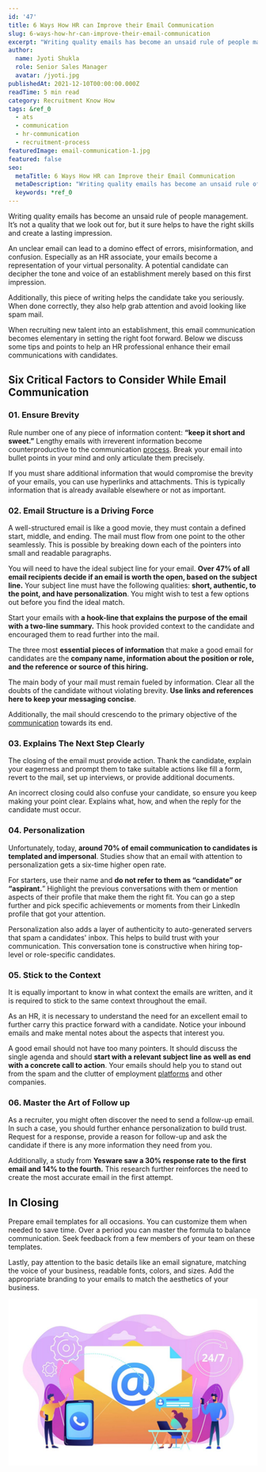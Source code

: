 ```yaml
---
id: '47'
title: 6 Ways How HR can Improve their Email Communication
slug: 6-ways-how-hr-can-improve-their-email-communication
excerpt: "Writing quality emails has become an unsaid rule of people management. It’s not a quality that we look out for, but it sure helps to have the right skills and create a lasting impression.\_\n\nAn unclea..."
author:
  name: Jyoti Shukla
  role: Senior Sales Manager
  avatar: /jyoti.jpg
publishedAt: 2021-12-10T00:00:00.000Z
readTime: 5 min read
category: Recruitment Know How
tags: &ref_0
  - ats
  - communication
  - hr-communication
  - recruitment-process
featuredImage: email-communication-1.jpg
featured: false
seo:
  metaTitle: 6 Ways How HR can Improve their Email Communication
  metaDescription: "Writing quality emails has become an unsaid rule of people management. It’s not a quality that we look out for, but it sure helps to have the right skills and create a lasting impression.\_\n\nAn unclea..."
  keywords: *ref_0
---
```


Writing quality emails has become an unsaid rule of people management. It’s not a quality that we look out for, but it sure helps to have the right skills and create a lasting impression. 

An unclear email can lead to a domino effect of errors, misinformation, and confusion. Especially as an HR associate, your emails become a representation of your virtual personality. A potential candidate can decipher the tone and voice of an establishment merely based on this first impression. 

<!--more-->

Additionally, this piece of writing helps the candidate take you seriously. When done correctly, they also help grab attention and avoid looking like spam mail.

When recruiting new talent into an establishment, this email communication becomes elementary in setting the right foot forward. Below we discuss some tips and points to help an HR professional enhance their email communications with candidates. 

## **Six Critical Factors to Consider While Email Communication**

### **01\. Ensure Brevity**

Rule number one of any piece of information content: **“keep it short and sweet.”** Lengthy emails with irreverent information become counterproductive to the communication [process](https://www.thetalentpool.ai/blogs/slow-recruitment-process/). Break your email into bullet points in your mind and only articulate them precisely.

If you must share additional information that would compromise the brevity of your emails, you can use hyperlinks and attachments. This is typically information that is already available elsewhere or not as important.

### **02\. Email Structure is a Driving Force**

A well-structured email is like a good movie, they must contain a defined start, middle, and ending. The mail must flow from one point to the other seamlessly. This is possible by breaking down each of the pointers into small and readable paragraphs.

You will need to have the ideal subject line for your email. **Over 47% of all email recipients decide if an email is worth the open, based on the subject line.** Your subject line must have the following qualities: **short, authentic, to the point, and have personalization**. You might wish to test a few options out before you find the ideal match. 

Start your emails with **a hook-line that explains the purpose of the email with a two-line summary.** This hook provided context to the candidate and encouraged them to read further into the mail. 

The three most **essential pieces of information** that make a good email for candidates are the **company name, information about the position or role, and the reference or source of this hiring.** 

The main body of your mail must remain fueled by information. Clear all the doubts of the candidate without violating brevity. **Use links and references here to keep your messaging concise**. 

Additionally, the mail should crescendo to the primary objective of the [communication](https://www.thetalentpool.ai/blogs/6-ways-how-hr-can-improve-their-email-communication/) towards its end.

### **03\. Explains The Next Step Clearly**

The closing of the email must provide action. Thank the candidate, explain your eagerness and prompt them to take suitable actions like fill a form, revert to the mail, set up interviews, or provide additional documents.  

An incorrect closing could also confuse your candidate, so ensure you keep making your point clear. Explains what, how, and when the reply for the candidate must occur.

### **04\. Personalization** 

Unfortunately, today, **around 70% of email communication to candidates is templated and impersonal**. Studies show that an email with attention to personalization gets a six-time higher open rate.

For starters, use their name and **do not refer to them as “candidate” or “aspirant.**” Highlight the previous conversations with them or mention aspects of their profile that make them the right fit. You can go a step further and pick specific achievements or moments from their LinkedIn profile that got your attention. 

Personalization also adds a layer of authenticity to auto-generated servers that spam a candidates' inbox. This helps to build trust with your communication. This conversation tone is constructive when hiring top-level or role-specific candidates. 

### **05\. Stick to the Context**

It is equally important to know in what context the emails are written, and it is required to stick to the same context throughout the email. 

As an HR, it is necessary to understand the need for an excellent email to further carry this practice forward with a candidate. Notice your inbound emails and make mental notes about the aspects that interest you.

A good email should not have too many pointers. It should discuss the single agenda and should **start with a relevant subject line as well as end with a concrete call to action**. Your emails should help you to stand out from the spam and the clutter of employment [platforms](https://www.thetalentpool.ai) and other companies.    

### **06\. Master the Art of Follow up**

As a recruiter, you might often discover the need to send a follow-up email. In such a case, you should further enhance personalization to build trust. Request for a response, provide a reason for follow-up and ask the candidate if there is any more information they need from you. 

Additionally, a study from **Yesware saw a 30% response rate to the first email and 14% to the fourth.** This research further reinforces the need to create the most accurate email in the first attempt. 

## **In Closing**

Prepare email templates for all occasions. You can customize them when needed to save time. Over a period you can master the formula to balance communication. Seek feedback from a few members of your team on these templates. 

Lastly, pay attention to the basic details like an email signature, matching the voice of your business, readable fonts, colors, and sizes. Add the appropriate branding to your emails to match the aesthetics of your business. 

![HR-communication](images/email-communication-1-1024x682.jpg)
